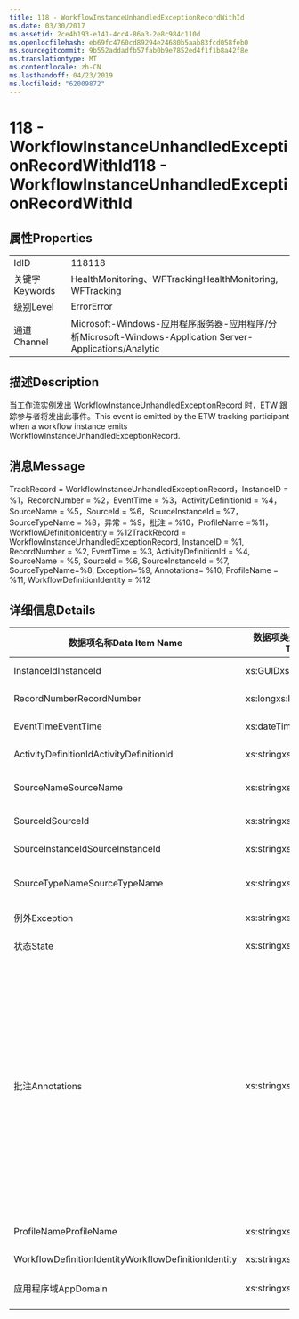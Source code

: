 ```yaml
---
title: 118 - WorkflowInstanceUnhandledExceptionRecordWithId
ms.date: 03/30/2017
ms.assetid: 2ce4b193-e141-4cc4-86a3-2e8c984c110d
ms.openlocfilehash: eb69fc4760cd89294e24680b5aab83fcd058feb0
ms.sourcegitcommit: 9b552addadfb57fab0b9e7852ed4f1f1b8a42f8e
ms.translationtype: MT
ms.contentlocale: zh-CN
ms.lasthandoff: 04/23/2019
ms.locfileid: "62009872"
---
```

# <a name="118---workflowinstanceunhandledexceptionrecordwithid"></a><span data-ttu-id="e45bc-102">118 - WorkflowInstanceUnhandledExceptionRecordWithId</span><span class="sxs-lookup"><span data-stu-id="e45bc-102">118 - WorkflowInstanceUnhandledExceptionRecordWithId</span></span>
## <a name="properties"></a><span data-ttu-id="e45bc-103">属性</span><span class="sxs-lookup"><span data-stu-id="e45bc-103">Properties</span></span>  
  
|||  
|-|-|  
|<span data-ttu-id="e45bc-104">Id</span><span class="sxs-lookup"><span data-stu-id="e45bc-104">ID</span></span>|<span data-ttu-id="e45bc-105">118</span><span class="sxs-lookup"><span data-stu-id="e45bc-105">118</span></span>|  
|<span data-ttu-id="e45bc-106">关键字</span><span class="sxs-lookup"><span data-stu-id="e45bc-106">Keywords</span></span>|<span data-ttu-id="e45bc-107">HealthMonitoring、WFTracking</span><span class="sxs-lookup"><span data-stu-id="e45bc-107">HealthMonitoring, WFTracking</span></span>|  
|<span data-ttu-id="e45bc-108">级别</span><span class="sxs-lookup"><span data-stu-id="e45bc-108">Level</span></span>|<span data-ttu-id="e45bc-109">Error</span><span class="sxs-lookup"><span data-stu-id="e45bc-109">Error</span></span>|  
|<span data-ttu-id="e45bc-110">通道</span><span class="sxs-lookup"><span data-stu-id="e45bc-110">Channel</span></span>|<span data-ttu-id="e45bc-111">Microsoft-Windows-应用程序服务器-应用程序/分析</span><span class="sxs-lookup"><span data-stu-id="e45bc-111">Microsoft-Windows-Application Server-Applications/Analytic</span></span>|  
  
## <a name="description"></a><span data-ttu-id="e45bc-112">描述</span><span class="sxs-lookup"><span data-stu-id="e45bc-112">Description</span></span>  
 <span data-ttu-id="e45bc-113">当工作流实例发出 WorkflowInstanceUnhandledExceptionRecord 时，ETW 跟踪参与者将发出此事件。</span><span class="sxs-lookup"><span data-stu-id="e45bc-113">This event is emitted by the ETW tracking participant when a workflow instance emits WorkflowInstanceUnhandledExceptionRecord.</span></span>  
  
## <a name="message"></a><span data-ttu-id="e45bc-114">消息</span><span class="sxs-lookup"><span data-stu-id="e45bc-114">Message</span></span>  
 <span data-ttu-id="e45bc-115">TrackRecord = WorkflowInstanceUnhandledExceptionRecord，InstanceID = %1，RecordNumber = %2，EventTime = %3，ActivityDefinitionId = %4，SourceName = %5，SourceId = %6，SourceInstanceId = %7，SourceTypeName = %8，异常 = %9，批注 = %10，ProfileName =%11，WorkflowDefinitionIdentity = %12</span><span class="sxs-lookup"><span data-stu-id="e45bc-115">TrackRecord = WorkflowInstanceUnhandledExceptionRecord, InstanceID = %1, RecordNumber = %2, EventTime = %3, ActivityDefinitionId = %4, SourceName = %5, SourceId = %6, SourceInstanceId = %7, SourceTypeName=%8, Exception=%9,  Annotations= %10, ProfileName = %11, WorkflowDefinitionIdentity = %12</span></span>  
  
## <a name="details"></a><span data-ttu-id="e45bc-116">详细信息</span><span class="sxs-lookup"><span data-stu-id="e45bc-116">Details</span></span>  
  
|<span data-ttu-id="e45bc-117">数据项名称</span><span class="sxs-lookup"><span data-stu-id="e45bc-117">Data Item Name</span></span>|<span data-ttu-id="e45bc-118">数据项类型</span><span class="sxs-lookup"><span data-stu-id="e45bc-118">Data Item Type</span></span>|<span data-ttu-id="e45bc-119">描述</span><span class="sxs-lookup"><span data-stu-id="e45bc-119">Description</span></span>|  
|--------------------|--------------------|-----------------|  
|<span data-ttu-id="e45bc-120">InstanceId</span><span class="sxs-lookup"><span data-stu-id="e45bc-120">InstanceId</span></span>|<span data-ttu-id="e45bc-121">xs:GUID</span><span class="sxs-lookup"><span data-stu-id="e45bc-121">xs:GUID</span></span>|<span data-ttu-id="e45bc-122">工作流的实例 ID</span><span class="sxs-lookup"><span data-stu-id="e45bc-122">The instance id for the workflow</span></span>|  
|<span data-ttu-id="e45bc-123">RecordNumber</span><span class="sxs-lookup"><span data-stu-id="e45bc-123">RecordNumber</span></span>|<span data-ttu-id="e45bc-124">xs:long</span><span class="sxs-lookup"><span data-stu-id="e45bc-124">xs:long</span></span>|<span data-ttu-id="e45bc-125">发出的记录的序列号</span><span class="sxs-lookup"><span data-stu-id="e45bc-125">The sequence number of the emitted record</span></span>|  
|<span data-ttu-id="e45bc-126">EventTime</span><span class="sxs-lookup"><span data-stu-id="e45bc-126">EventTime</span></span>|<span data-ttu-id="e45bc-127">xs:dateTime</span><span class="sxs-lookup"><span data-stu-id="e45bc-127">xs:dateTime</span></span>|<span data-ttu-id="e45bc-128">发出该事件时的 UTC 时间</span><span class="sxs-lookup"><span data-stu-id="e45bc-128">The time in UTC when the event was emitted</span></span>|  
|<span data-ttu-id="e45bc-129">ActivityDefinitionId</span><span class="sxs-lookup"><span data-stu-id="e45bc-129">ActivityDefinitionId</span></span>|<span data-ttu-id="e45bc-130">xs:string</span><span class="sxs-lookup"><span data-stu-id="e45bc-130">xs:string</span></span>|<span data-ttu-id="e45bc-131">工作流中根活动的名称</span><span class="sxs-lookup"><span data-stu-id="e45bc-131">The name of the root activity in the workflow</span></span>|  
|<span data-ttu-id="e45bc-132">SourceName</span><span class="sxs-lookup"><span data-stu-id="e45bc-132">SourceName</span></span>|<span data-ttu-id="e45bc-133">xs:string</span><span class="sxs-lookup"><span data-stu-id="e45bc-133">xs:string</span></span>|<span data-ttu-id="e45bc-134">导致 unhandledException 的出错源活动的名称</span><span class="sxs-lookup"><span data-stu-id="e45bc-134">The source activity name that faulted resulting in the unhandledException</span></span>|  
|<span data-ttu-id="e45bc-135">SourceId</span><span class="sxs-lookup"><span data-stu-id="e45bc-135">SourceId</span></span>|<span data-ttu-id="e45bc-136">xs:string</span><span class="sxs-lookup"><span data-stu-id="e45bc-136">xs:string</span></span>|<span data-ttu-id="e45bc-137">出错源活动的活动 ID</span><span class="sxs-lookup"><span data-stu-id="e45bc-137">The activity id of the fault source activity</span></span>|  
|<span data-ttu-id="e45bc-138">SourceInstanceId</span><span class="sxs-lookup"><span data-stu-id="e45bc-138">SourceInstanceId</span></span>|<span data-ttu-id="e45bc-139">xs:string</span><span class="sxs-lookup"><span data-stu-id="e45bc-139">xs:string</span></span>|<span data-ttu-id="e45bc-140">出错源活动的活动实例 ID</span><span class="sxs-lookup"><span data-stu-id="e45bc-140">The activity instance id of the fault source activity</span></span>|  
|<span data-ttu-id="e45bc-141">SourceTypeName</span><span class="sxs-lookup"><span data-stu-id="e45bc-141">SourceTypeName</span></span>|<span data-ttu-id="e45bc-142">xs:string</span><span class="sxs-lookup"><span data-stu-id="e45bc-142">xs:string</span></span>|<span data-ttu-id="e45bc-143">导致 unhandledException 的出错源活动类型名称</span><span class="sxs-lookup"><span data-stu-id="e45bc-143">The source activity type name that faulted resulting in the unhandledException</span></span>|  
|<span data-ttu-id="e45bc-144">例外</span><span class="sxs-lookup"><span data-stu-id="e45bc-144">Exception</span></span>|<span data-ttu-id="e45bc-145">xs:string</span><span class="sxs-lookup"><span data-stu-id="e45bc-145">xs:string</span></span>|<span data-ttu-id="e45bc-146">未经处理的异常的异常详细信息</span><span class="sxs-lookup"><span data-stu-id="e45bc-146">The exception details for the unhandled exception</span></span>|  
|<span data-ttu-id="e45bc-147">状态</span><span class="sxs-lookup"><span data-stu-id="e45bc-147">State</span></span>|<span data-ttu-id="e45bc-148">xs:string</span><span class="sxs-lookup"><span data-stu-id="e45bc-148">xs:string</span></span>|<span data-ttu-id="e45bc-149">工作流的当前状态。</span><span class="sxs-lookup"><span data-stu-id="e45bc-149">The current state of the Workflow.</span></span>|  
|<span data-ttu-id="e45bc-150">批注</span><span class="sxs-lookup"><span data-stu-id="e45bc-150">Annotations</span></span>|<span data-ttu-id="e45bc-151">xs:string</span><span class="sxs-lookup"><span data-stu-id="e45bc-151">xs:string</span></span>|<span data-ttu-id="e45bc-152">已添加到此事件中的批注。</span><span class="sxs-lookup"><span data-stu-id="e45bc-152">The annotations that were added to this event.</span></span> <span data-ttu-id="e45bc-153">值存储在一个 xml 元素中的格式\<项 >\<项名称 ="annotationName"type="System.String"> annotationValue\</i > \< /i t e >。</span><span class="sxs-lookup"><span data-stu-id="e45bc-153">The values are stored in an xml element in the format \<items>\< item name = "annotationName" type="System.String">annotationValue\</item>\</items>.</span></span> <span data-ttu-id="e45bc-154">如果不指定任何批注，则该字符串包含\<项 / >。</span><span class="sxs-lookup"><span data-stu-id="e45bc-154">If no annotations are specified then the string contains \<items/>.</span></span> <span data-ttu-id="e45bc-155">ETW 事件大小受到 ETW 缓冲区大小或 ETW 事件最大负载的限制。</span><span class="sxs-lookup"><span data-stu-id="e45bc-155">The ETW event size is limited by the ETW buffer size or the max payload for an ETW event.</span></span> <span data-ttu-id="e45bc-156">如果事件大小超出 ETW 限制，则通过丢弃批注并将替换为批注值来截断事件\<项 >... \< /i t e >。</span><span class="sxs-lookup"><span data-stu-id="e45bc-156">If the size of the event exceeds the ETW limits, then the event is truncated by dropping the annotations and replacing the annotation value with \<items>...\</items>.</span></span>|  
|<span data-ttu-id="e45bc-157">ProfileName</span><span class="sxs-lookup"><span data-stu-id="e45bc-157">ProfileName</span></span>|<span data-ttu-id="e45bc-158">xs:string</span><span class="sxs-lookup"><span data-stu-id="e45bc-158">xs:string</span></span>|<span data-ttu-id="e45bc-159">导致发出此事件的跟踪配置文件的名称</span><span class="sxs-lookup"><span data-stu-id="e45bc-159">The name or the tracking profile that resulted in this event being emitted</span></span>|  
|<span data-ttu-id="e45bc-160">WorkflowDefinitionIdentity</span><span class="sxs-lookup"><span data-stu-id="e45bc-160">WorkflowDefinitionIdentity</span></span>|<span data-ttu-id="e45bc-161">xs:string</span><span class="sxs-lookup"><span data-stu-id="e45bc-161">xs:string</span></span>|<span data-ttu-id="e45bc-162">工作流定义 ID</span><span class="sxs-lookup"><span data-stu-id="e45bc-162">The workflow definition id</span></span>|  
|<span data-ttu-id="e45bc-163">应用程序域</span><span class="sxs-lookup"><span data-stu-id="e45bc-163">AppDomain</span></span>|<span data-ttu-id="e45bc-164">xs:string</span><span class="sxs-lookup"><span data-stu-id="e45bc-164">xs:string</span></span>|<span data-ttu-id="e45bc-165">由 AppDomain.CurrentDomain.FriendlyName 返回的字符串。</span><span class="sxs-lookup"><span data-stu-id="e45bc-165">The string returned by AppDomain.CurrentDomain.FriendlyName.</span></span>|
